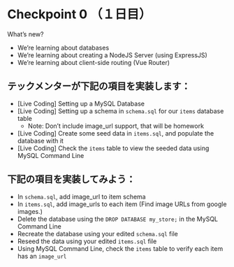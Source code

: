 # Checkpoint 0 （１日目）

What’s new?

* We’re learning about databases
* We’re learning about creating a NodeJS Server (using ExpressJS)
* We’re learning about client-side routing (Vue Router)

## テックメンターが下記の項目を実装します：

* [Live Coding] Setting up a MySQL Database
* [Live Coding] Setting up a schema in `schema.sql` for our `items` database table
  * Note: Don’t include image_url support, that will be homework
* [Live Coding] Create some seed data in `items.sql`, and populate the database with it
* [Live Coding] Check the `items` table to view the seeded data using MySQL Command Line

## 下記の項目を実装してみよう：

* In `schema.sql`, add image_url to item schema
* In `items.sql`, add image_urls to each item (Find image URLs from google images.)
* Delete the database using the `DROP DATABASE my_store;` in the MySQL Command Line
* Recreate the database using your edited `schema.sql` file
* Reseed the data using your edited `items.sql` file
* Using MySQL Command Line, check the `items` table to verify each item has an `image_url`
